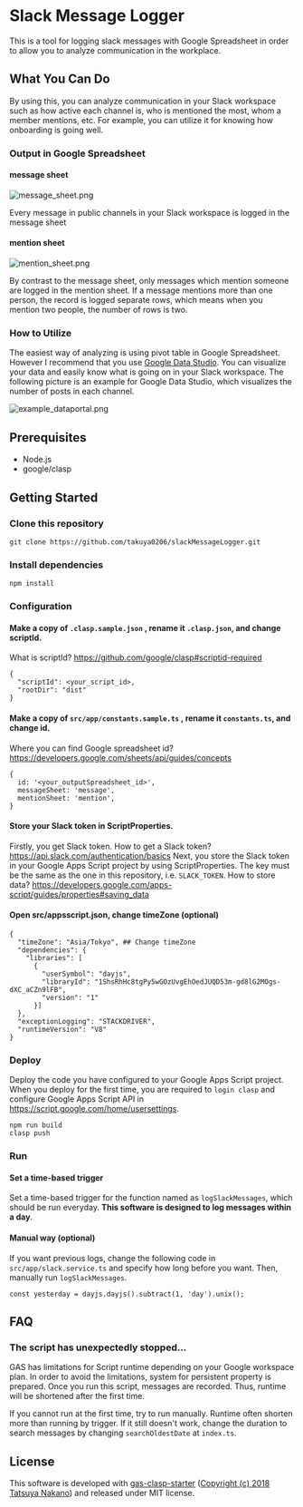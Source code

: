 # Slack Message Logger
This is a tool for logging slack messages with Google Spreadsheet in order to allow you to analyze communication in the workplace.

## What You Can Do
By using this, you can analyze communication in your Slack workspace such as how active each channel is, who is mentioned the most, whom a member mentions, etc. For example, you can utilize it for knowing how onboarding is going well.

### Output in Google Spreadsheet
#### message sheet
![message_sheet.png](https://qiita-image-store.s3.ap-northeast-1.amazonaws.com/0/147086/e86dd10b-dd5d-d423-5ef6-2ab637e0b866.png)

Every message in public channels in your Slack workspace is logged in the message sheet

#### mention sheet
![mention_sheet.png](https://qiita-image-store.s3.ap-northeast-1.amazonaws.com/0/147086/2a464e32-d082-b62e-028f-49dc50257b6a.png)

By contrast to the message sheet, only messages which mention someone are logged in the mention sheet. If a message mentions more than one person, the record is logged separate rows, which means when you mention two people, the number of rows is two.

### How to Utilize
The easiest way of analyzing is using pivot table in Google Spreadsheet. However I recommend that you use [Google Data Studio](https://support.google.com/datastudio/answer/6283323?hl=en). You can visualize your data and easily know what is going on in your Slack workspace.
The following picture is an example for Google Data Studio, which visualizes the number of posts in each channel.

![example_dataportal.png](https://qiita-image-store.s3.ap-northeast-1.amazonaws.com/0/147086/be66373e-87e3-260e-22be-692e32a7df5a.png)

## Prerequisites
- Node.js
- google/clasp

## Getting Started
### Clone this repository
```
git clone https://github.com/takuya0206/slackMessageLogger.git
```

### Install dependencies
```
npm install
```

### Configuration
#### Make a copy of `.clasp.sample.json` , rename it `.clasp.json`, and change scriptId.
What is scriptId? https://github.com/google/clasp#scriptid-required
```
{
  "scriptId": <your_script_id>,
  "rootDir": "dist"
}
```
#### Make a copy of `src/app/constants.sample.ts` , rename it `constants.ts`, and change id.
Where you can find Google spreadsheet id? https://developers.google.com/sheets/api/guides/concepts

```
{
  id: '<your_outputSpreadsheet_id>',
  messageSheet: 'message',
  mentionSheet: 'mention',
}
```
#### Store your Slack token in ScriptProperties.
Firstly, you get Slack token. How to get a Slack token? https://api.slack.com/authentication/basics
Next, you store the Slack token in your Google Apps Script project by using ScriptProperties. The key must be the same as the one in this repository, i.e. `SLACK_TOKEN`. How to store data? https://developers.google.com/apps-script/guides/properties#saving_data

#### Open src/appsscript.json, change timeZone (optional)
```
{
  "timeZone": "Asia/Tokyo", ## Change timeZone
  "dependencies": {
    "libraries": [
      {
        "userSymbol": "dayjs",
        "libraryId": "1ShsRhHc8tgPy5wGOzUvgEhOedJUQD53m-gd8lG2MOgs-dXC_aCZn9lFB",
        "version": "1"
      }]
  },
  "exceptionLogging": "STACKDRIVER",
  "runtimeVersion": "V8"
}
```
### Deploy
Deploy the code you have configured to your Google Apps Script project. When you deploy for the first time, you are required to `login clasp` and configure Google Apps Script API in https://script.google.com/home/usersettings.

```
npm run build
clasp push
```

### Run
#### Set a time-based trigger
Set a time-based trigger for the function named as `logSlackMessages`, which should be run everyday. **This software is designed to log messages within a day**.

#### Manual way (optional)
If you want previous logs, change the following code in `src/app/slack.service.ts` and specify how long before you want. Then, manually run `logSlackMessages`.
```
const yesterday = dayjs.dayjs().subtract(1, 'day').unix();
```

## FAQ
### The script has unexpectedly stopped...
GAS has limitations for Script runtime depending on your Google workspace plan. In order to avoid the limitations, system for persistent property is prepared. Once you run this script, messages are recorded. Thus, runtime will be shortened after the first time.

If you cannot run at the first time, try to run manually. Runtime often shorten more than running by trigger. If it still doesn't work, change the duration to search messages by changing `searchOldestDate` at `index.ts`.


## License
This software is developed with [gas-clasp-starter](https://github.com/howdy39/gas-clasp-starter) ([Copyright (c) 2018 Tatsuya Nakano](https://github.com/howdy39/gas-clasp-starter/blob/master/LICENSE.txt)) and  released under MIT license.
